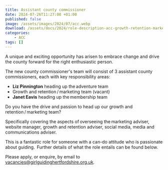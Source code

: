 ```yaml
---
title: Assistant county commissioner
date: 2024-07-26T11:27:00 +01:00
published: false
image: /assets/images/2024/07/acc.webp
download: /assets/docs/2024/role-description-acc-growth-retention-marketing-team.pdf
categories: 
    - ACC
tags: []
---
```

A unique and exciting opportunity has arisen to embrace change and drive the county forward for the right enthusiastic person.  

The new county commissioner's team will consist of 3 assistant county commissioners, each with key responsibility areas:

- **Liz Pinnington** heading up the adventure team
- Growth and retention / marketing team (vacant)
- **Janet Eavis** heading up the membership team

Do you have the drive and passion to head up our growth and retention / marketing team?

Specifically covering the aspects of overseeing the marketing adviser, website manager, growth and retention adviser, social media, media and communications adviser.  

This is a fantastic role for someone with a can-do attitude who is passionate about guiding.  Further details of what the role entails can be found below.

Please apply, or enquire, by email to <vacancies@girlguidinghertfordshire.org.uk>.
